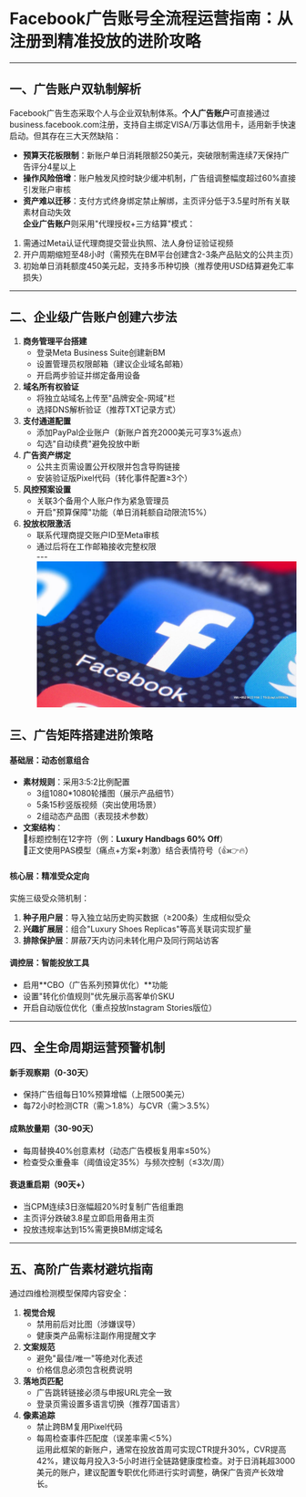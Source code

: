# Facebook广告账号全流程运营指南：从注册到精准投放的进阶攻略
---
## 一、广告账户双轨制解析
Facebook广告生态采取个人与企业双轨制体系。**个人广告账户**可直接通过business.facebook.com注册，支持自主绑定VISA/万事达信用卡，适用新手快速启动。但其存在三大天然缺陷：  
- **预算天花板限制**：新账户单日消耗限额250美元，突破限制需连续7天保持广告评分4星以上  
- **操作风险倍增**：账户触发风控时缺少缓冲机制，广告组调整幅度超过60%直接引发账户审核  
- **资产难以迁移**：支付方式终身绑定禁止解绑，主页评分低于3.5星时所有关联素材自动失效  
**企业广告账户**则采用"代理授权+三方结算"模式：  
1. 需通过Meta认证代理商提交营业执照、法人身份证验证视频  
2. 开户周期缩短至48小时（需预先在BM平台创建含2-3条产品贴文的公共主页）  
3. 初始单日消耗额度450美元起，支持多币种切换（推荐使用USD结算避免汇率损失）  
---
## 二、企业级广告账户创建六步法  
1. **商务管理平台搭建**  
   - 登录Meta Business Suite创建新BM  
   - 设置管理员权限邮箱（建议企业域名邮箱）  
   - 开启两步验证并绑定备用设备  
2. **域名所有权验证**  
   - 将独立站域名上传至"品牌安全-网域"栏  
   - 选择DNS解析验证（推荐TXT记录方式）  
3. **支付通道配置**  
   - 添加PayPal企业账户（新账户首充2000美元可享3%返点）  
   - 勾选"自动续费"避免投放中断  
4. **广告资产绑定**  
   - 公共主页需设置公开权限并包含导购链接  
   - 安装验证版Pixel代码（转化事件配置≥3个）  
5. **风控预案设置**  
   - 关联3个备用个人账户作为紧急管理员  
   - 开启"预算保障"功能（单日消耗额自动限流15%）  
6. **投放权限激活**  
   - 联系代理商提交账户ID至Meta审核  
   - 通过后将在工作邮箱接收完整权限  
---![替代文字](微信图片_20250331113201.jpg)
## 三、广告矩阵搭建进阶策略  
#### 基础层：动态创意组合  
- **素材规则**：采用3:5:2比例配置  
  - 3组1080*1080轮播图（展示产品细节）  
  - 5条15秒竖版视频（突出使用场景）  
  - 2组动态产品图（表现技术参数）  
- **文案结构**：  
  🔹标题控制在12字符（例：**Luxury Handbags 60% Off**）  
  🔹正文使用PAS模型（痛点+方案+刺激）结合表情符号（👍👉🔥）  
#### 核心层：精准受众定向  
实施三级受众筛机制：  
1. **种子用户层**：导入独立站历史购买数据（≥200条）生成相似受众  
2. **兴趣扩展层**：组合"Luxury Shoes Replicas"等高关联词实现扩量  
3. **排除保护层**：屏蔽7天内访问未转化用户及同行网站访客  
#### 调控层：智能投放工具  
- 启用**CBO（广告系列预算优化）**功能  
- 设置"转化价值规则"优先展示高客单价SKU  
- 开启自动版位优化（重点投放Instagram Stories版位）  
---
## 四、全生命周期运营预警机制  
#### 新手观察期（0-30天）  
- 保持广告组每日10%预算增幅（上限500美元）  
- 每72小时检测CTR（需＞1.8%）与CVR（需＞3.5%）  
#### 成熟放量期（30-90天）  
- 每周替换40%创意素材（动态广告模板复用率≤50%）  
- 检查受众重叠率（阈值设定35%）与频次控制（≤3次/周）  
#### 衰退重启期（90天+）  
- 当CPM连续3日涨幅超20%时复制广告组重跑  
- 主页评分跌破3.8星立即启用备用主页  
- 投放违规率达到15%需更换BM绑定域名  
---
## 五、高阶广告素材避坑指南  
通过四维检测模型保障内容安全：  
1. **视觉合规**  
   - 禁用前后对比图（涉嫌误导）  
   - 健康类产品需标注副作用提醒文字  
2. **文案规范**  
   - 避免"最佳/唯一"等绝对化表述  
   - 价格信息必须包含税费说明  
3. **落地页匹配**  
   - 广告跳转链接必须与申报URL完全一致  
   - 登录页需设置多语言切换（推荐7国语言）  
4. **像素追踪**  
   - 禁止跨BM复用Pixel代码  
   - 每周检查事件匹配度（误差率需＜5%）  
运用此框架的新账户，通常在投放首周可实现CTR提升30%，CVR提高42%，建议每月投入3-5小时进行全链路健康度检查。对于日消耗超3000美元的账户，建议配置专职优化师进行实时调整，确保广告资产长效增长。
